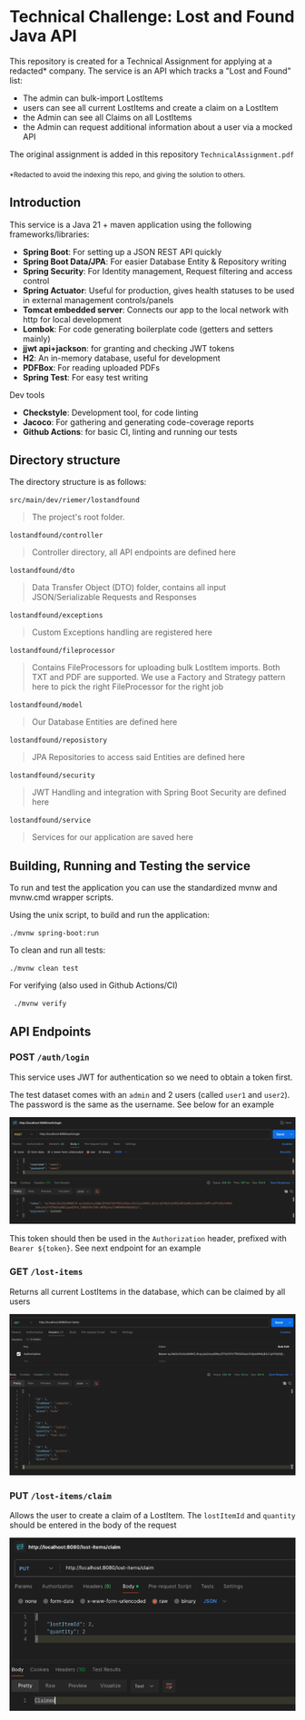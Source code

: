 # Technical Challenge: Lost and Found Java API

This repository is created for a Technical Assignment for applying at a redacted\* company.
The service is an API which tracks a "Lost and Found" list:
- The admin can bulk-import LostItems
- users can see all current LostItems and create a claim on a LostItem
- the Admin can see all Claims on all LostItems
- the Admin can request additional information about a user via a mocked API

The original assignment is added in this repository `TechnicalAssignment.pdf`

<sub>\*Redacted to avoid the indexing this repo, and giving the solution to others.</sub>

## Introduction

This service is a Java 21 + maven application using the following frameworks/libraries:
* **Spring Boot**: For setting up a JSON REST API quickly
* **Spring Boot Data/JPA**: For easier Database Entity & Repository writing
* **Spring Security**: For Identity management, Request filtering and access control
* **Spring Actuator**: Useful for production, gives health statuses to be used in external management controls/panels
* **Tomcat embedded server**: Connects our app to the local network with http for local development
* **Lombok**: For code generating boilerplate code (getters and setters mainly)
* **jjwt api+jackson**: for granting and checking JWT tokens
* **H2**: An in-memory database, useful for development
* **PDFBox**: For reading uploaded PDFs
* **Spring Test**: For easy test writing

Dev tools
* **Checkstyle**: Development tool, for code linting
* **Jacoco**: For gathering and generating code-coverage reports
* **Github Actions**: for basic CI, linting and running our tests

## Directory structure

The directory structure is as follows:

`src/main/dev/riemer/lostandfound`

> The project's root folder.

`lostandfound/controller`

> Controller directory, all API endpoints are defined here

`lostandfound/dto`

> Data Transfer Object (DTO) folder, contains all input JSON/Serializable Requests and Responses

`lostandfound/exceptions`

> Custom Exceptions handling are registered here

`lostandfound/fileprocessor`

> Contains FileProcessors for uploading bulk LostItem imports. Both TXT and PDF are supported.
> We use a Factory and Strategy pattern here to pick the right FileProcessor for the right job

`lostandfound/model`

> Our Database Entities are defined here

`lostandfound/reposistory`

> JPA Repositories to access said Entities are defined here

`lostandfound/security`

> JWT Handling and integration with Spring Boot Security are defined here

`lostandfound/service`

> Services for our application are saved here

## Building, Running and Testing the service

To run and test the application you can use the standardized mvnw and mvnw.cmd wrapper scripts.

Using the unix script, to build and run the application:

`./mvnw spring-boot:run`

To clean and run all tests:

`./mvnw clean test`

For verifying (also used in Github Actions/CI)

` ./mvnw verify`

## API Endpoints

### POST `/auth/login`

This service uses JWT for authentication so we need to obtain a token first.

The test dataset comes with an `admin` and 2 users (called `user1` and `user2`). 
The password is the same as the username. See below for an example

![Alt text](documentation/auth_login.png "Auth token")

This token should then be used in the `Authorization` header, prefixed with `Bearer ${token}`.
See next endpoint for an example

### GET `/lost-items`

Returns all current LostItems in the database, which can be claimed by all users

![Alt text](documentation/lost_items.png "Lost items")


### PUT `/lost-items/claim`

Allows the user to create a claim of a LostItem. The `lostItemId` and `quantity` should be entered in the body of the request

![Alt text](documentation/claim.png "Claim")

